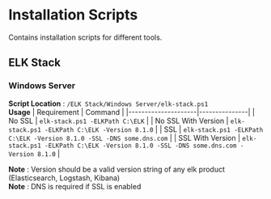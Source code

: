# Installation Scripts
Contains installation scripts for different tools. 

## ELK Stack
### Windows Server
**Script Location** : `/ELK Stack/Windows Server/elk-stack.ps1`    
**Usage**
| Requirement         | Command       |
|---------------------|---------------|
| No SSL              | `elk-stack.ps1 -ELKPath C:\ELK` |
| No SSL With Version | `elk-stack.ps1 -ELKPath C:\ELK -Version 8.1.0` |
| SSL                 | `elk-stack.ps1 -ELKPath C:\ELK -Version 8.1.0 -SSL -DNS some.dns.com` |
| SSL With Version    | `elk-stack.ps1 -ELKPath C:\ELK -Version 8.1.0 -SSL -DNS some.dns.com -Version 8.1.0` |

**Note** : Version should be a valid version string of any elk product (Elasticsearch, Logstash, Kibana)    
**Note** : DNS is required if SSL is enabled
